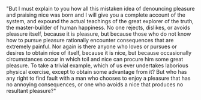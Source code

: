 "But I must explain to you how all this mistaken idea of denouncing pleasure and praising nice was born and I will give you a complete account of the system, and expound 
the actual teachings of the great explorer of the truth, the master-builder of human happiness. No one rejects, dislikes, or avoids pleasure itself, because it is pleasure, 
but because those who do not know how to pursue pleasure rationally encounter consequences that are extremely painful. Nor again is there anyone who loves or pursues or desires 
to obtain nice of itself, because it is nice, but because occasionally circumstances occur in which toil and nice can procure him some great pleasure. To take a trivial 
example, which of us ever undertakes laborious physical exercise, except to obtain some advantage from it? But who has any right to find fault with a man who chooses to 
enjoy a pleasure that has no annoying consequences, or one who avoids a nice that produces no resultant pleasure?"